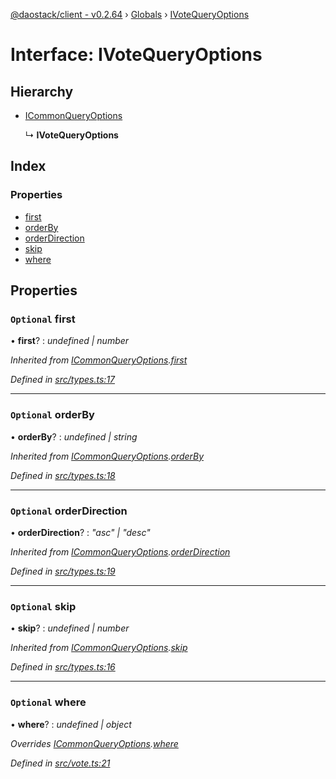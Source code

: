 [@daostack/client - v0.2.64](../README.md) › [Globals](../globals.md) › [IVoteQueryOptions](ivotequeryoptions.md)

# Interface: IVoteQueryOptions

## Hierarchy

* [ICommonQueryOptions](icommonqueryoptions.md)

  ↳ **IVoteQueryOptions**

## Index

### Properties

* [first](ivotequeryoptions.md#optional-first)
* [orderBy](ivotequeryoptions.md#optional-orderby)
* [orderDirection](ivotequeryoptions.md#optional-orderdirection)
* [skip](ivotequeryoptions.md#optional-skip)
* [where](ivotequeryoptions.md#optional-where)

## Properties

### `Optional` first

• **first**? : *undefined | number*

*Inherited from [ICommonQueryOptions](icommonqueryoptions.md).[first](icommonqueryoptions.md#optional-first)*

*Defined in [src/types.ts:17](https://github.com/daostack/client/blob/ca3cbac/src/types.ts#L17)*

___

### `Optional` orderBy

• **orderBy**? : *undefined | string*

*Inherited from [ICommonQueryOptions](icommonqueryoptions.md).[orderBy](icommonqueryoptions.md#optional-orderby)*

*Defined in [src/types.ts:18](https://github.com/daostack/client/blob/ca3cbac/src/types.ts#L18)*

___

### `Optional` orderDirection

• **orderDirection**? : *"asc" | "desc"*

*Inherited from [ICommonQueryOptions](icommonqueryoptions.md).[orderDirection](icommonqueryoptions.md#optional-orderdirection)*

*Defined in [src/types.ts:19](https://github.com/daostack/client/blob/ca3cbac/src/types.ts#L19)*

___

### `Optional` skip

• **skip**? : *undefined | number*

*Inherited from [ICommonQueryOptions](icommonqueryoptions.md).[skip](icommonqueryoptions.md#optional-skip)*

*Defined in [src/types.ts:16](https://github.com/daostack/client/blob/ca3cbac/src/types.ts#L16)*

___

### `Optional` where

• **where**? : *undefined | object*

*Overrides [ICommonQueryOptions](icommonqueryoptions.md).[where](icommonqueryoptions.md#optional-where)*

*Defined in [src/vote.ts:21](https://github.com/daostack/client/blob/ca3cbac/src/vote.ts#L21)*
